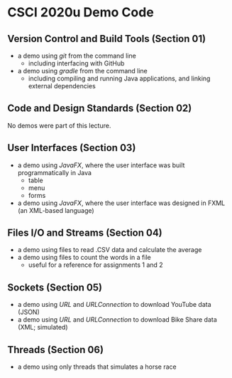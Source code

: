 # CSCI 2020u Demo Code

## Version Control and Build Tools (Section 01)

- a demo using _git_ from the command line
	- including interfacing with GitHub
- a demo using _gradle_ from the command line
	- including compiling and running Java applications, and linking external dependencies

## Code and Design Standards (Section 02)

No demos were part of this lecture.

## User Interfaces (Section 03)

- a demo using _JavaFX_, where the user interface was built programmatically in Java
	* table
	* menu
	* forms
- a demo using _JavaFX_, where the user interface was designed in FXML (an XML-based language)

## Files I/O and Streams (Section 04)

- a demo using files to read .CSV data and calculate the average
- a demo using files to count the words in a file
	* useful for a reference for assignments 1 and 2

## Sockets (Section 05)

- a demo using _URL_ and _URLConnection_ to download YouTube data (JSON)
- a demo using _URL_ and _URLConnection_ to download Bike Share data (XML; simulated)

## Threads (Section 06)

- a demo using only threads that simulates a horse race
